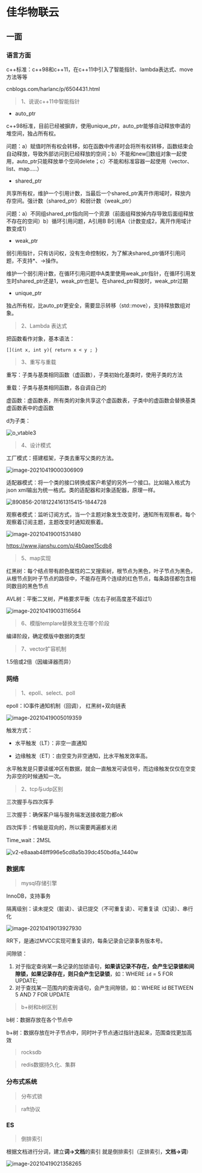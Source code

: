 # 佳华物联云

## 一面

### 语言方面

c++标准：c++98和c++11，在c++11中引入了智能指针、lambda表达式、move方法等等

cnblogs.com/harlanc/p/6504431.html

> 1、说说c++11中智能指针

* auto_ptr

c++98标准，目前已经被摒弃，使用unique_ptr，auto_ptr能够自动释放申请的堆空间，独占所有权。

问题：a）赋值时所有权会转移，如在函数中传递时会将所有权转移，函数结束会自动释放，导致外部访问到已经释放的空间；b）不能和new[]数组对象一起使用，auto_ptr只能释放单个空间delete；c）不能和标准容器一起使用（vector、list、map.....）

* shared_ptr

共享所有权，维护一个引用计数，当最后一个shared_ptr离开作用域时，释放内存空间。强计数（shared_ptr）和弱计数（weak_ptr）

问题：a）不同组shared_ptr指向同一个资源（前面组释放掉内存导致后面组释放不存在的空间）b）循环引用问题，A引用B B引用A（计数变成2，离开作用域计数变成1）

* weak_ptr

弱引用指针，只有访问权，没有生命控制权，为了解决shared_ptr循环引用问题，不支持*、->操作。

维护一个弱引用计数，在循环引用问题中A类里使用weak_ptr指针，在循环引用发生时shared_ptr还是1，weak_ptr也是1。在shared_ptr释放时，weak_ptr过期

* unique_ptr

独占所有权，比auto_ptr更安全，需要显示转移（std::move），支持释放数组对象。

> 2、Lambda 表达式

把函数看作对象，基本语法：

```
[](int x, int y){ return x < y ; }
```

> 3、重写与重载

重写：子类与基类相同函数（虚函数），子类初始化基类时，使用子类的方法

重载：子类与基类相同函数，各自调自己的

虚函数：虚函数表，所有类的对象共享这个虚函数表，子类中的虚函数会替换基类虚函数表中的虚函数

d为子类：

![o_vtable3](https://p-blog.csdn.net/images/p_blog_csdn_net/haoel/15190/o_vtable3.JPG)

> 4、设计模式

工厂模式：搭建框架，子类去重写父类的方法。

![image-20210419000306909](/Users/coltzhang/workspace/typora/pictures/image-20210419000306909.png)

适配器模式：将一个类的接口转换成客户希望的另外一个接口。比如输入格式为json xml输出为统一格式。类的适配器和对象适配器，原理一样。

![890856-20181224161315415-1844728](https://img2018.cnblogs.com/blog/890856/201812/890856-20181224161315415-1844728.png)

观察者模式：监听订阅方式，当一个主题对象发生改变时，通知所有观察者。每个观察着订阅主题，主题改变时通知观察着。

![image-20210419001531480](/Users/coltzhang/workspace/typora/pictures/image-20210419001531480.png)

https://www.jianshu.com/p/4b0aee15cdb8

> 5、map实现

红黑树：每个结点带有颜色属性的二叉搜索树，根节点为黑色，叶子节点为黑色，从根节点到叶子节点的路径中，不能存在两个连续的红色节点，每条路径都包含相同数目的黑色节点

AVL树：平衡二叉树，严格要求平衡（左右子树高度差不超过1）

![image-20210419003116564](/Users/coltzhang/workspace/typora/pictures/image-20210419003116564.png)

> 6、模版templare替换发生在哪个阶段

编译阶段，确定模版中数据的类型

> 7、vector扩容机制

1.5倍或2倍（因编译器而异）



### 网络

> 1、epoll、select、poll

epoll：IO事件通知机制（回调）， 红黑树+双向链表

![image-20210419005019359](/Users/coltzhang/workspace/typora/pictures/image-20210419005019359.png)

触发方式：

* 水平触发（LT）：非空一直通知

* 边缘触发（ET）：由空变为非空通知，比水平触发效率高。

水平触发是只要读缓冲区有数据，就会一直触发可读信号，而边缘触发仅仅在空变为非空的时候通知一次。

> 2、tcp与udp区别

三次握手与四次挥手

三次握手：确保客户端与服务端发送接收能力都ok

四次挥手：传输是双向的，所以需要两遍都关闭

Time_wait：2MSL

![v2-e8aaab48ff996e5cd8a5b39dc450bd6a_1440w](https://pic3.zhimg.com/80/v2-e8aaab48ff996e5cd8a5b39dc450bd6a_1440w.jpg)



### 数据库

> mysql存储引擎

InnoDB，支持事务

隔离级别：读未提交（脏读）、读已提交（不可重复读）、可重复读（幻读）、串行化

![image-20210419013927930](/Users/coltzhang/workspace/typora/pictures/image-20210419013927930.png)

RR下，是通过MVCC实现可重复读的，每条记录会记录事务版本号。

间隙锁：

1. 对于指定查询某一条记录的加锁语句，**如果该记录不存在，会产生记录锁和间隙锁，如果记录存在，则只会产生记录锁**，如：WHERE `id` = 5 FOR UPDATE;
2. 对于查找某一范围内的查询语句，会产生间隙锁，如：WHERE  id BETWEEN 5 AND 7 FOR UPDATE

> b+树和b树区别

b树：数据存放在各个节点中

b+树：数据存放在叶子节点中，同时叶子节点通过指针连起来，范围查找更加高效

>rocksdb



> redis数据持久化、集群





### 分布式系统

> 分布式锁



>raft协议





### ES

> 倒排索引

根据文档进行分词，建立**词->文档**的索引 就是倒排索引（正排索引，**文档->词**）

![image-20210419021358265](/Users/coltzhang/workspace/typora/pictures/image-20210419021358265.png)





























